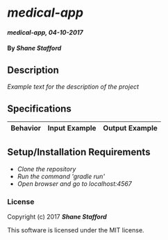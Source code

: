# _medical-app_

#### _medical-app, 04-10-2017_

#### By _**Shane Stafford**_

## Description
_Example text for the description of the project_


## Specifications

| Behavior                   | Input Example     | Output Example    |
| -------------------------- | -----------------:| -----------------:|



## Setup/Installation Requirements

* _Clone the repository_
* _Run the command 'gradle run'_
* _Open browser and go to localhost:4567_


### License

Copyright (c) 2017 **_Shane Stafford_**

This software is licensed under the MIT license.
